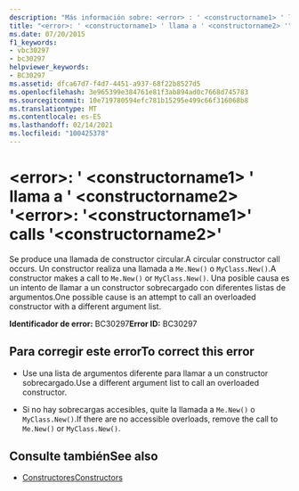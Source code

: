```yaml
---
description: "Más información sobre: <error> : ' <constructorname1> ' llama a ' <constructorname2> '"
title: "<error>: ' <constructorname1> ' llama a ' <constructorname2> '"
ms.date: 07/20/2015
f1_keywords:
- vbc30297
- bc30297
helpviewer_keywords:
- BC30297
ms.assetid: dfca67d7-f4d7-4451-a937-68f22b8527d5
ms.openlocfilehash: 3e965399e384761e81f3ab894ad0c7668d745783
ms.sourcegitcommit: 10e719780594efc781b15295e499c66f316068b8
ms.translationtype: MT
ms.contentlocale: es-ES
ms.lasthandoff: 02/14/2021
ms.locfileid: "100425378"
---
```

# <a name="error-constructorname1-calls-constructorname2"></a><span data-ttu-id="f3f38-103">\<error>: ' \<constructorname1> ' llama a ' \<constructorname2> '</span><span class="sxs-lookup"><span data-stu-id="f3f38-103">\<error>: '\<constructorname1>' calls '\<constructorname2>'</span></span>

<span data-ttu-id="f3f38-104">Se produce una llamada de constructor circular.</span><span class="sxs-lookup"><span data-stu-id="f3f38-104">A circular constructor call occurs.</span></span> <span data-ttu-id="f3f38-105">Un constructor realiza una llamada a `Me.New()` o `MyClass.New()`.</span><span class="sxs-lookup"><span data-stu-id="f3f38-105">A constructor makes a call to `Me.New()` or `MyClass.New()`.</span></span> <span data-ttu-id="f3f38-106">Una posible causa es un intento de llamar a un constructor sobrecargado con diferentes listas de argumentos.</span><span class="sxs-lookup"><span data-stu-id="f3f38-106">One possible cause is an attempt to call an overloaded constructor with a different argument list.</span></span>  
  
 <span data-ttu-id="f3f38-107">**Identificador de error:** BC30297</span><span class="sxs-lookup"><span data-stu-id="f3f38-107">**Error ID:** BC30297</span></span>  
  
## <a name="to-correct-this-error"></a><span data-ttu-id="f3f38-108">Para corregir este error</span><span class="sxs-lookup"><span data-stu-id="f3f38-108">To correct this error</span></span>  
  
- <span data-ttu-id="f3f38-109">Use una lista de argumentos diferente para llamar a un constructor sobrecargado.</span><span class="sxs-lookup"><span data-stu-id="f3f38-109">Use a different argument list to call an overloaded constructor.</span></span>  
  
- <span data-ttu-id="f3f38-110">Si no hay sobrecargas accesibles, quite la llamada a `Me.New()` o `MyClass.New()`.</span><span class="sxs-lookup"><span data-stu-id="f3f38-110">If there are no accessible overloads, remove the call to `Me.New()` or `MyClass.New()`.</span></span>  
  
## <a name="see-also"></a><span data-ttu-id="f3f38-111">Consulte también</span><span class="sxs-lookup"><span data-stu-id="f3f38-111">See also</span></span>

- [<span data-ttu-id="f3f38-112">Constructores</span><span class="sxs-lookup"><span data-stu-id="f3f38-112">Constructors</span></span>](../programming-guide/concepts/object-oriented-programming.md#constructors)
